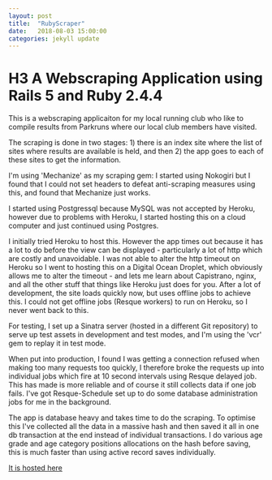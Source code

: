 ```yaml
---
layout: post
title:  "RubyScraper"
date:   2018-08-03 15:00:00
categories: jekyll update
---
```


# H3 A Webscraping Application using Rails 5 and Ruby 2.4.4

This is a webscraping applicaiton for my local running club who like to compile results from Parkruns where our local club members have visited.

The scraping is done in two stages: 1) there is an index site where the list of sites where results are available is held, and then 2) the app goes to each of these sites to get the information.

I'm using 'Mechanize' as my scraping gem: I started using Nokogiri but I found that I could not set headers to defeat anti-scraping measures using this, and found that Mechanize just works.

I started using Postgressql because MySQL was not accepted by Heroku, however due to problems with Heroku, I started hosting this on a cloud computer and just continued using Postgres.

I initially tried Heroku to host this. However the app times out because it has a lot to do before the view can be displayed - particularly a lot of http which are costly and unavoidable. I was not able to alter the http timeout on Heroku so I went to hosting this on a Digital Ocean Droplet, which obviously allows me to alter the timeout - and lets me learn about Capistrano, nginx, and all the other stuff that things like Heroku just does for you.  After a lot of development, the site loads quickly now, but uses offline jobs to achieve this.  I could not get offline jobs (Resque workers) to run on Heroku, so I never went back to this.

For testing, I set up a Sinatra server (hosted in a different Git repository) to serve up test assets in development and test modes, and I'm using the 'vcr' gem to replay it in test mode.

When put into production, I found I was getting a connection refused when making too many requests too quickly, I therefore broke the requests up into individual jobs which fire at 10 second intervals using Resque delayed job. This has made is more reliable and of course it still collects data if one job fails. I've got Resque-Schedule set up to do some database administration jobs for me in the background.

The app is database heavy and takes time to do the scraping. To optimise this I've collected all the data in a massive hash and then saved it all in one db transaction at the end instead of individual transactions. I do various age grade and age category positions allocations on the hash before saving, this is much faster than using active record saves individually.

[It is hosted here](https://parkcollectoronrails.co.uk/)

